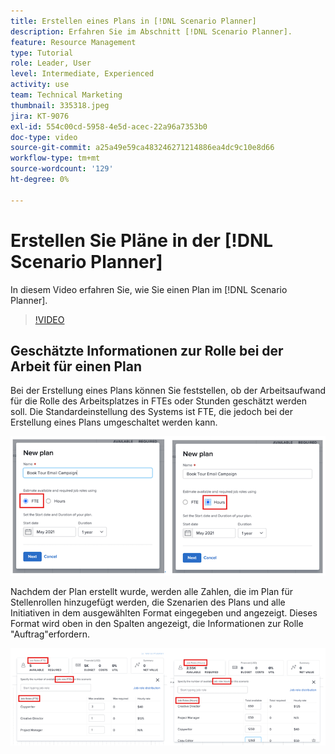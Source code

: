 ```yaml
---
title: Erstellen eines Plans in [!DNL Scenario Planner]
description: Erfahren Sie im Abschnitt [!DNL Scenario Planner].
feature: Resource Management
type: Tutorial
role: Leader, User
level: Intermediate, Experienced
activity: use
team: Technical Marketing
thumbnail: 335318.jpeg
jira: KT-9076
exl-id: 554c00cd-5958-4e5d-acec-22a96a7353b0
doc-type: video
source-git-commit: a25a49e59ca483246271214886ea4dc9c10e8d66
workflow-type: tm+mt
source-wordcount: '129'
ht-degree: 0%

---
```


# Erstellen Sie Pläne in der [!DNL Scenario Planner]

In diesem Video erfahren Sie, wie Sie einen Plan im [!DNL Scenario Planner].

>[!VIDEO](https://video.tv.adobe.com/v/335318/?quality=12&learn=on)

## Geschätzte Informationen zur Rolle bei der Arbeit für einen Plan

Bei der Erstellung eines Plans können Sie feststellen, ob der Arbeitsaufwand für die Rolle des Arbeitsplatzes in FTEs oder Stunden geschätzt werden soll. Die Standardeinstellung des Systems ist FTE, die jedoch bei der Erstellung eines Plans umgeschaltet werden kann.

![Auswählen [!UICONTROL FTE] oder [!UICONTROL Stunden] im [!UICONTROL Neuer Plan] Fenster](assets/scenario-planner-1.png)

Nachdem der Plan erstellt wurde, werden alle Zahlen, die im Plan für Stellenrollen hinzugefügt werden, die Szenarien des Plans und alle Initiativen in dem ausgewählten Format eingegeben und angezeigt. Dieses Format wird oben in den Spalten angezeigt, die Informationen zur Rolle &quot;Auftrag&quot;erfordern.

![Informationen anzeigen in [!UICONTROL FTE] oder [!UICONTROL Stunden] im [!DNL Scenario Planner]](assets/scenario-planner-2.png)
